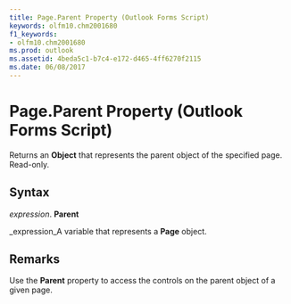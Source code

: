 ```yaml
---
title: Page.Parent Property (Outlook Forms Script)
keywords: olfm10.chm2001680
f1_keywords:
- olfm10.chm2001680
ms.prod: outlook
ms.assetid: 4beda5c1-b7c4-e172-d465-4ff6270f2115
ms.date: 06/08/2017
---
```



# Page.Parent Property (Outlook Forms Script)

Returns an **Object** that represents the parent object of the specified page. Read-only.


## Syntax

 _expression_. **Parent**

 _expression_A variable that represents a **Page** object.


## Remarks

Use the **Parent** property to access the controls on the parent object of a given page.


